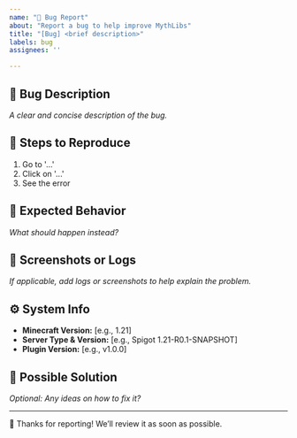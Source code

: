 ```yaml
---
name: "🐛 Bug Report"
about: "Report a bug to help improve MythLibs"
title: "[Bug] <brief description>"
labels: bug
assignees: ''

---
```


## 🐛 Bug Description
_A clear and concise description of the bug._

## 🔄 Steps to Reproduce
1. Go to '...'
2. Click on '...'
3. See the error

## 🤔 Expected Behavior
_What should happen instead?_

## 📝 Screenshots or Logs
_If applicable, add logs or screenshots to help explain the problem._

## ⚙️ System Info
- **Minecraft Version:** [e.g., 1.21]
- **Server Type & Version:** [e.g., Spigot 1.21-R0.1-SNAPSHOT]
- **Plugin Version:** [e.g., v1.0.0]

## 🔧 Possible Solution
_Optional: Any ideas on how to fix it?_

---

🙌 Thanks for reporting! We’ll review it as soon as possible.
